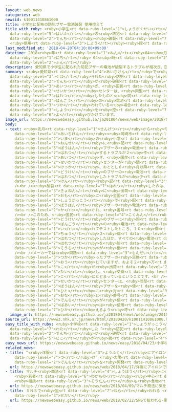 ```yaml
---
layout: web_news
categories: web
newsid: k10011410861000
title: 小学生に配布の防犯ブザー電池破裂 使用控えて
title_with_ruby: <ruby>小学生<rt data-ruby-level="1">しょうがくせい</rt></ruby>に<ruby>配布<rt
  data-ruby-level="5">はいふ</rt></ruby>の<ruby>防犯<rt data-ruby-level="5">ぼうはん</rt></ruby>ブザー<ruby>電池<rt
  data-ruby-level="2">でんち</rt></ruby><ruby>破裂<rt data-ruby-level="7">はれつ</rt></ruby>
  <ruby>使用<rt data-ruby-level="3">しよう</rt></ruby><ruby>控<rt data-ruby-level="7">ひか</rt></ruby>えて
last_modified_at: '2018-04-20T04:10:00+09:00'
datetime: 2018<ruby>年<rt data-ruby-level="1">ねん</rt></ruby>04<ruby>月<rt data-ruby-level="1">がつ</rt></ruby>20<ruby>日<rt
  data-ruby-level="1">にち</rt></ruby> 04<ruby>時<rt data-ruby-level="2">じ</rt></ruby>10<ruby>分<rt
  data-ruby-level="2">ふん</rt></ruby>
description: 愛知県で小学生に配られた防犯ブザーの電池が破裂するトラブルが相次ぎ、国民生活センターは、同型のブザーに破裂したものと同じ番号の電池が使われている場合は使用を控えるよう呼びかけています。
summary: <ruby>愛知県<rt data-ruby-level="4">あいちけん</rt></ruby>で<ruby>小学生<rt data-ruby-level="1">しょうがくせい</rt></ruby>に<ruby>配<rt
  data-ruby-level="3">くば</rt></ruby>られた<ruby>防犯<rt data-ruby-level="5">ぼうはん</rt></ruby>ブザーの<ruby>電池<rt
  data-ruby-level="2">でんち</rt></ruby>が<ruby>破裂<rt data-ruby-level="7">はれつ</rt></ruby>するトラブルが<ruby>相次<rt
  data-ruby-level="3">あいつ</rt></ruby>ぎ、<ruby>国民<rt data-ruby-level="4">こくみん</rt></ruby><ruby>生活<rt
  data-ruby-level="2">せいかつ</rt></ruby>センターは、<ruby>同型<rt data-ruby-level="4">どうけい</rt></ruby>のブザーに<ruby>破裂<rt
  data-ruby-level="7">はれつ</rt></ruby>したものと<ruby>同<rt data-ruby-level="2">おな</rt></ruby>じ<ruby>番号<rt
  data-ruby-level="3">ばんごう</rt></ruby>の<ruby>電池<rt data-ruby-level="2">でんち</rt></ruby>が<ruby>使<rt
  data-ruby-level="3">つか</rt></ruby>われている<ruby>場合<rt data-ruby-level="2">ばあい</rt></ruby>は<ruby>使用<rt
  data-ruby-level="3">しよう</rt></ruby>を<ruby>控<rt data-ruby-level="7">ひか</rt></ruby>えるよう<ruby>呼<rt
  data-ruby-level="6">よ</rt></ruby>びかけています。
image_url: https://newswebeasy.github.io/ja201804/news/web/image/2018/04/20/K10011410861_1804200036_1804200410_01_02.jpg
body:
- text: <ruby>先月<rt data-ruby-level="1">せんげつ</rt></ruby>から<ruby>今月<rt data-ruby-level="2">こんげつ</rt></ruby>にかけて、<ruby>愛知県<rt
    data-ruby-level="4">あいちけん</rt></ruby><ruby>岡崎市<rt data-ruby-level="7">おかざきし</rt></ruby>で、<ruby>今<rt
    data-ruby-level="2">いま</rt></ruby>の<ruby>小学<rt data-ruby-level="1">しょうがく</rt></ruby>２<ruby>年生<rt
    data-ruby-level="1">ねんせい</rt></ruby>に<ruby>配<rt data-ruby-level="3">くば</rt></ruby>られた<ruby>防犯<rt
    data-ruby-level="5">ぼうはん</rt></ruby>ブザーの<ruby>電池<rt data-ruby-level="2">でんち</rt></ruby>が<ruby>破裂<rt
    data-ruby-level="7">はれつ</rt></ruby>するトラブルが２<ruby>件<rt data-ruby-level="5">けん</rt></ruby><ruby>相次<rt
    data-ruby-level="3">あいつ</rt></ruby>ぎ、<ruby>国民<rt data-ruby-level="4">こくみん</rt></ruby><ruby>生活<rt
    data-ruby-level="2">せいかつ</rt></ruby>センターが<ruby>調<rt data-ruby-level="3">しら</rt></ruby>べた<ruby>結果<rt
    data-ruby-level="4">けっか</rt></ruby>、おととし６<ruby>月以降<rt data-ruby-level="6">がついこう</rt></ruby>、<ruby>同型<rt
    data-ruby-level="4">どうけい</rt></ruby>のブザーの<ruby>電池<rt data-ruby-level="2">でんち</rt></ruby>が<ruby>破裂<rt
    data-ruby-level="7">はれつ</rt></ruby>したトラブルが<ruby>少<rt data-ruby-level="2">すく</rt></ruby>なくとも５<ruby>件<rt
    data-ruby-level="5">けん</rt></ruby><ruby>起<rt data-ruby-level="3">お</rt></ruby>きていたことがわかりました。<br
    /><br /><ruby>破裂<rt data-ruby-level="7">はれつ</rt></ruby>したのは、いずれも<ruby>札幌市<rt data-ruby-level="8">さっぽろし</rt></ruby>のメーカーがおととしと<ruby>去年<rt
    data-ruby-level="3">きょねん</rt></ruby>に<ruby>出荷<rt data-ruby-level="7">しゅっか</rt></ruby>して、<ruby>主<rt
    data-ruby-level="3">おも</rt></ruby>に<ruby>全国<rt data-ruby-level="3">ぜんこく</rt></ruby>の<ruby>小学校<rt
    data-ruby-level="1">しょうがっこう</rt></ruby>で<ruby>配<rt data-ruby-level="3">くば</rt></ruby>られた<ruby>防犯<rt
    data-ruby-level="5">ぼうはん</rt></ruby>ブザーの<ruby>電池<rt data-ruby-level="2">でんち</rt></ruby>のうち、「Ｖｉｎｎｉｃ」と<ruby>書<rt
    data-ruby-level="2">か</rt></ruby>かれ、<ruby>番号<rt data-ruby-level="3">ばんごう</rt></ruby>が「１２－２０２０」となっているものでした。<br
    /><br />このため、<ruby>国民<rt data-ruby-level="4">こくみん</rt></ruby><ruby>生活<rt data-ruby-level="2">せいかつ</rt></ruby>センターが<ruby>同型<rt
    data-ruby-level="4">どうけい</rt></ruby>のブザーに<ruby>同<rt data-ruby-level="2">おな</rt></ruby>じ<ruby>番号<rt
    data-ruby-level="3">ばんごう</rt></ruby>の<ruby>電池<rt data-ruby-level="2">でんち</rt></ruby>を<ruby>入<rt
    data-ruby-level="1">い</rt></ruby>れてテストしたところ、１０<ruby>個<rt data-ruby-level="5">こ</rt></ruby><ruby>中<rt
    data-ruby-level="1">ちゅう</rt></ruby>２<ruby>個<rt data-ruby-level="5">こ</rt></ruby>が<ruby>破裂<rt
    data-ruby-level="7">はれつ</rt></ruby>したほか、すべての<ruby>電池<rt data-ruby-level="2">でんち</rt></ruby>で<ruby>破裂<rt
    data-ruby-level="7">はれつ</rt></ruby>を<ruby>防<rt data-ruby-level="5">ふせ</rt></ruby>ぐ<ruby>装置<rt
    data-ruby-level="6">そうち</rt></ruby>が<ruby>働<rt data-ruby-level="4">はたら</rt></ruby>きませんでした。<br
    /><br />メーカーでは<ruby>問題<rt data-ruby-level="3">もんだい</rt></ruby>の<ruby>電池<rt data-ruby-level="2">でんち</rt></ruby>を<ruby>使<rt
    data-ruby-level="3">つか</rt></ruby>ったブザーの<ruby>交換<rt data-ruby-level="7">こうかん</rt></ruby>に<ruby>応<rt
    data-ruby-level="5">おう</rt></ruby>じていますが、およそ２<ruby>万<rt data-ruby-level="2">まん</rt></ruby>５０００<ruby>個<rt
    data-ruby-level="5">こ</rt></ruby>が<ruby>出荷<rt data-ruby-level="7">しゅっか</rt></ruby>されたのに<ruby>対<rt
    data-ruby-level="3">たい</rt></ruby>し、<ruby>交換<rt data-ruby-level="7">こうかん</rt></ruby>したのは６０００<ruby>個<rt
    data-ruby-level="5">こ</rt></ruby>にとどまっているということです。<br /><br /><ruby>国民<rt data-ruby-level="4">こくみん</rt></ruby><ruby>生活<rt
    data-ruby-level="2">せいかつ</rt></ruby>センターは、<ruby>同型<rt data-ruby-level="4">どうけい</rt></ruby>の<ruby>防犯<rt
    data-ruby-level="5">ぼうはん</rt></ruby>ブザーを<ruby>使<rt data-ruby-level="3">つか</rt></ruby>っている<ruby>人<rt
    data-ruby-level="1">ひと</rt></ruby>に<ruby>対<rt data-ruby-level="3">たい</rt></ruby>し、<ruby>同<rt
    data-ruby-level="2">おな</rt></ruby>じ<ruby>番号<rt data-ruby-level="3">ばんごう</rt></ruby>の<ruby>電池<rt
    data-ruby-level="2">でんち</rt></ruby>が<ruby>使<rt data-ruby-level="3">つか</rt></ruby>われている<ruby>場合<rt
    data-ruby-level="2">ばあい</rt></ruby>は<ruby>使用<rt data-ruby-level="3">しよう</rt></ruby>を<ruby>控<rt
    data-ruby-level="7">ひか</rt></ruby>えるよう<ruby>呼<rt data-ruby-level="6">よ</rt></ruby>びかけています。
  image_url: https://newswebeasy.github.io/ja201804/news/web/image/2018/04/20/K10011410861_1804200443_1804200446_01_04.jpg
source_url: https://www3.nhk.or.jp/news/html/20180420/k10011410861000.html
easy_title_with_ruby: <ruby>小学校<rt data-ruby-level="1">しょうがっこう</rt></ruby>で<ruby>渡<rt
  data-ruby-level="7">わた</rt></ruby>した「<ruby>防犯<rt data-ruby-level="5">ぼうはん</rt></ruby>ブザー」の<ruby>電池<rt
  data-ruby-level="2">でんち</rt></ruby>が<ruby>破裂<rt data-ruby-level="7">はれつ</rt></ruby>する<ruby>事故<rt
  data-ruby-level="5">じこ</rt></ruby>が<ruby>続<rt data-ruby-level="4">つづ</rt></ruby>く
easy_news_url: https://newswebeasy.github.io/news/easy/2018/04/23/小学校で渡した防犯ブザーの電池が破裂する事故が続く
related_news:
- title: “<ruby>洋服<rt data-ruby-level="3">ようふく</rt></ruby>にアイロンで<ruby>貼<rt data-ruby-level="7">は</rt></ruby>り<ruby>付<rt
    data-ruby-level="7">つ</rt></ruby>け” <ruby>太陽<rt data-ruby-level="3">たいよう</rt></ruby><ruby>電池<rt
    data-ruby-level="2">でんち</rt></ruby>を<ruby>開発<rt data-ruby-level="3">かいはつ</rt></ruby>
  url: https://newswebeasy.github.io/news/web/2018/04/17/洋服にアイロンで貼り付け-太陽電池を開発
- title: マルチ<ruby>商法<rt data-ruby-level="4">しょうほう</rt></ruby>に<ruby>気<rt data-ruby-level="1">き</rt></ruby>をつけて
    <ruby>若者<rt data-ruby-level="6">わかもの</rt></ruby><ruby>中心<rt data-ruby-level="2">ちゅうしん</rt></ruby>にトラブル
    <ruby>相談<rt data-ruby-level="3">そうだん</rt></ruby>も<ruby>急増<rt data-ruby-level="5">きゅうぞう</rt></ruby>
  url: https://newswebeasy.github.io/news/web/2018/04/09/マルチ商法に気をつけて-若者中心にトラブル-相談も急増
- title: ＳＮＳで<ruby>狙<rt data-ruby-level="7">ねら</rt></ruby>われる <ruby>悪質<rt data-ruby-level="5">あくしつ</rt></ruby>ネットビジネスの<ruby>世界<rt
    data-ruby-level="3">せかい</rt></ruby>
  url: https://newswebeasy.github.io/news/web/2018/02/22/SNSで狙われる-悪質ネットビジネスの世界
...
```

